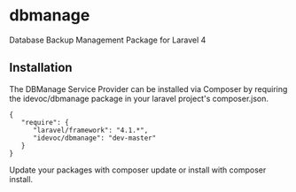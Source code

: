 dbmanage
========

Database Backup Management Package for Laravel 4


Installation
------------

The DBManage Service Provider can be installed via Composer by requiring the idevoc/dbmanage package in your laravel project's composer.json.



    {
       "require": {
          "laravel/framework": "4.1.*",
          "idevoc/dbmanage": "dev-master"
       }
    }
      
   
Update your packages with composer update or install with composer install.





